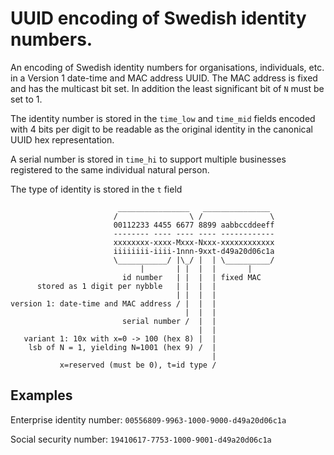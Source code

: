 # UUID encoding of Swedish identity numbers.

An encoding of Swedish identity numbers for organisations, individuals,
etc. in a Version 1 date-time and MAC address UUID. The MAC address is fixed
and has the multicast bit set. In addition the least significant bit of `N`
must be set to 1.

The identity number is stored in the `time_low` and `time_mid` fields
encoded with 4 bits per digit to be readable as the original identity
in the canonical UUID hex representation.

A serial number is stored in `time_hi` to support multiple businesses registered
to the same individual natural person.

The type of identity is stored in the `t` field

```
                        ________________   _______________
                       /                \ /               \
                       00112233 4455 6677 8899 aabbccddeeff
                       -------- ---- ---- ---- ------------
                       xxxxxxxx-xxxx-Mxxx-Nxxx-xxxxxxxxxxxx
                       iiiiiiii-iiii-1nnn-9xxt-d49a20d06c1a
                       \___________/ |\_/ |  | \__________/
                             |       | |  |  |       |
                         id number   | |  |  | fixed MAC
      stored as 1 digit per nybble   | |  |  |
                                     | |  |  |
version 1: date-time and MAC address / |  |  |
                                       |  |  |
                         serial number /  |  |
                                          |  |
   variant 1: 10x with x=0 -> 100 (hex 8) |  |
    lsb of N = 1, yielding N=1001 (hex 9) /  |
                                             |
           x=reserved (must be 0), t=id type /
```

## Examples

Enterprise identity number: `00556809-9963-1000-9000-d49a20d06c1a`

Social security number: `19410617-7753-1000-9001-d49a20d06c1a`



